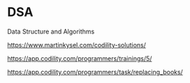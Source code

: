 # DSA
Data Structure and Algorithms

https://www.martinkysel.com/codility-solutions/

https://app.codility.com/programmers/trainings/5/

https://app.codility.com/programmers/task/replacing_books/
